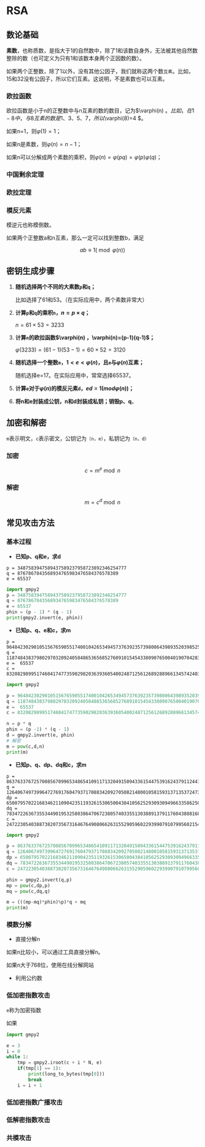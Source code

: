 # RSA

## 数论基础

**素数**，也称质数，是指大于1的自然数中，除了1和该数自身外，无法被其他自然数整除的数（也可定义为只有1和该数本身两个正因数的数）。

如果两个正整数，除了1以外，没有其他公因子，我们就称这两个数`互素`。比如，15和32没有公因子，所以它们互素。这说明，不是素数也可以互素。

### 欧拉函数

欧拉函数是小于n的正整数中与n互素的数的数目，记为$\varphi(n) $。比如，在1-8中，与8互素的数是1、3、5、7，所以$\varphi(8)=4 $。

如果n=1，则$\varphi(1)=1$；

如果n是素数，则$\varphi(n)=n-1$；

如果n可以分解成两个素数的乘积，则$\varphi(n)=\varphi(pq)=\varphi(p)\varphi(q)$；

### 中国剩余定理

### 欧拉定理

### 模反元素

模逆元也称模倒数。

如果两个正整数a和n互素，那么一定可以找到整数b，满足

$$ab \equiv 1(\bmod \varphi(n))$$

## 密钥生成步骤

1. **随机选择两个不同的大素数`p`和`q`；**

   比如选择了61和53。（在实际应用中，两个素数非常大）

2. **计算`p`和`q`的乘积`n`，$n = p \times q$；**

   $n = 61 \times 53 = 3233$

3. **计算`n`的欧拉函数$\varphi(n) $，$\varphi(n)=(p-1)(q-1)$；**

   $\varphi(3233) = (61-1)(53-1) = 60 \times 52 = 3120$

4. **随机选择一个整数`e`，$1<e<\varphi(n)$，且`e`与$\varphi(n)$互素；**

   随机选择e=17。在实际应用中，常常选择65537。

5. **计算`e`对于$\varphi(n)$的模反元素`d`，$ed \equiv 1 (mod \varphi(n))$；**

   

6. **将n和e封装成公钥，n和d封装成私钥；销毁p、q**。

## 加密和解密

`m`表示明文，`c`表示密文，公钥记为`（n，e）`，私钥记为`（n，d）`

### 加密

$$c = m^e \bmod n$$

### 解密

$$m = c^d \bmod n$$

## 常见攻击方法

### 基本过程

- **已知p、q和e，求d**

```
p = 3487583947589437589237958723892346254777
q = 8767867843568934765983476584376578389
e = 65537
```

```python
import gmpy2
p = 3487583947589437589237958723892346254777
q = 8767867843568934765983476584376578389
e = 65537
phin = (p - 1) * (q - 1)
print(gmpy2.invert(e, phin))
```

- **已知p、q、e和c，求m**

```
p =  9648423029010515676590551740010426534945737639235739800643989352039852507298491399561035009163427050370107570733633350911691280297777160200625281665378483
q =  11874843837980297032092405848653656852760910154543380907650040190704283358909208578251063047732443992230647903887510065547947313543299303261986053486569407
e =  65537
c = 83208298995174604174773590298203639360540024871256126892889661345742403314929861939100492666605647316646576486526217457006376842280869728581726746401583705899941768214138742259689334840735633553053887641847651173776251820293087212885670180367406807406765923638973161375817392737747832762751690104423869019034
```

```python
import gmpy2

p = 9648423029010515676590551740010426534945737639235739800643989352039852507298491399561035009163427050370107570733633350911691280297777160200625281665378483
q = 11874843837980297032092405848653656852760910154543380907650040190704283358909208578251063047732443992230647903887510065547947313543299303261986053486569407
e =  65537
c = 83208298995174604174773590298203639360540024871256126892889661345742403314929861939100492666605647316646576486526217457006376842280869728581726746401583705899941768214138742259689334840735633553053887641847651173776251820293087212885670180367406807406765923638973161375817392737747832762751690104423869019034

n = p * q
phin = (p -1) * (q - 1)
d = gmpy2.invert(e, phin)
# 解密
m = pow(c,d,n)
print(m)
```

- **已知p、q、dp、dq和c，求m**

```
p = 8637633767257008567099653486541091171320491509433615447539162437911244175885667806398411790524083553445158113502227745206205327690939504032994699902053229  
q = 12640674973996472769176047937170883420927050821480010581593137135372473880595613737337630629752577346147039284030082593490776630572584959954205336880228469  
dp = 6500795702216834621109042351193261530650043841056252930930949663358625016881832840728066026150264693076109354874099841380454881716097778307268116910582929  
dq = 783472263673553449019532580386470672380574033551303889137911760438881683674556098098256795673512201963002175438762767516968043599582527539160811120550041  
c = 24722305403887382073567316467649080662631552905960229399079107995602154418176056335800638887527614164073530437657085079676157350205351945222989351316076486573599576041978339872265925062764318536089007310270278526159678937431903862892400747915525118983959970607934142974736675784325993445942031372107342103852
```

```python
import gmpy2

p = 8637633767257008567099653486541091171320491509433615447539162437911244175885667806398411790524083553445158113502227745206205327690939504032994699902053229 
q = 12640674973996472769176047937170883420927050821480010581593137135372473880595613737337630629752577346147039284030082593490776630572584959954205336880228469 
dp = 6500795702216834621109042351193261530650043841056252930930949663358625016881832840728066026150264693076109354874099841380454881716097778307268116910582929 
dq = 783472263673553449019532580386470672380574033551303889137911760438881683674556098098256795673512201963002175438762767516968043599582527539160811120550041 
c = 24722305403887382073567316467649080662631552905960229399079107995602154418176056335800638887527614164073530437657085079676157350205351945222989351316076486573599576041978339872265925062764318536089007310270278526159678937431903862892400747915525118983959970607934142974736675784325993445942031372107342103852

phin = gmpy2.invert(q,p)
mp = pow(c,dp,p)
mq = pow(c,dq,q)

m = (((mp-mq)*phin)%p)*q + mq
print(m)
```

### 模数分解

- 直接分解n

如果n比较小，可以通过工具直接分解n。

如果n大于768位，使用在线分解网站

- 利用公约数

### 低加密指数攻击

`e`称为加密指数

如果

```python
import gmpy2

e = 3
i = 0
while 1:
    tmp = gmpy2.iroot(c + i * N, e)
    if(tmp[1] == 1):
        print(long_to_bytes(tmp[0]))
        break
    i = i + 1
```



### 低加密指数广播攻击

### 低解密指数攻击

### 共模攻击

